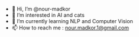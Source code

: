 - 👋 Hi, I’m @nour-madkor
- 👀 I’m interested in AI and cats
- 🌱 I’m currently learning NLP and Computer Vision
- 📫 How to reach me : nour.madkor.1@gmail.com

<!---
nour-madkor/nour-madkor is a ✨ special ✨ repository because its `README.md` (this file) appears on your GitHub profile.
You can click the Preview link to take a look at your changes.
--->
